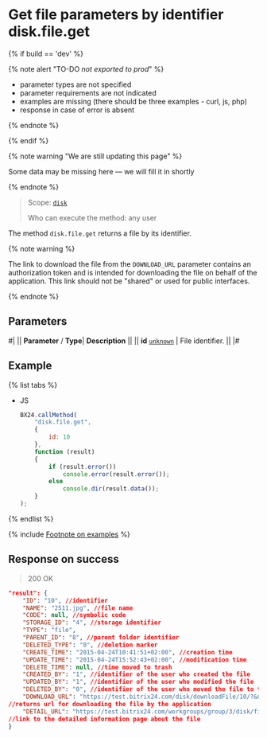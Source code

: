 # Get file parameters by identifier disk.file.get

{% if build == 'dev' %}

{% note alert "TO-DO _not exported to prod_" %}

- parameter types are not specified
- parameter requirements are not indicated
- examples are missing (there should be three examples - curl, js, php)
- response in case of error is absent

{% endnote %}

{% endif %}

{% note warning "We are still updating this page" %}

Some data may be missing here — we will fill it in shortly

{% endnote %}

> Scope: [`disk`](../../scopes/permissions.md)
>
> Who can execute the method: any user

The method `disk.file.get` returns a file by its identifier.

{% note warning %}

The link to download the file from the `DOWNLOAD_URL` parameter contains an authorization token and is intended for downloading the file on behalf of the application. This link should not be "shared" or used for public interfaces.

{% endnote %}

## Parameters

#|
||  **Parameter** / **Type**| **Description** ||
|| **id**
[`unknown`](../../data-types.md) | File identifier. ||
|#

## Example

{% list tabs %}

- JS

    ```js
    BX24.callMethod(
        "disk.file.get",
        {
            id: 10
        },
        function (result)
        {
            if (result.error())
                console.error(result.error());
            else
                console.dir(result.data());
        }
    );
    ```

{% endlist %}

{% include [Footnote on examples](../../../_includes/examples.md) %}

## Response on success

> 200 OK

```json
"result": {
    "ID": "10", //identifier
    "NAME": "2511.jpg", //file name
    "CODE": null, //symbolic code
    "STORAGE_ID": "4", //storage identifier
    "TYPE": "file",
    "PARENT_ID": "8", //parent folder identifier
    "DELETED_TYPE": "0", //deletion marker
    "CREATE_TIME": "2015-04-24T10:41:51+02:00", //creation time
    "UPDATE_TIME": "2015-04-24T15:52:43+02:00", //modification time
    "DELETE_TIME": null, //time moved to trash
    "CREATED_BY": "1", //identifier of the user who created the file
    "UPDATED_BY": "1", //identifier of the user who modified the file
    "DELETED_BY": "0", //identifier of the user who moved the file to trash
    "DOWNLOAD_URL": "https://test.bitrix24.com/disk/downloadFile/10/?&ncc=1&filename=2511.jpg&auth=******",
//returns url for downloading the file by the application
    "DETAIL_URL": "https://test.bitrix24.com/workgroups/group/3/disk/file/2511.jpg"
//link to the detailed information page about the file
}
```